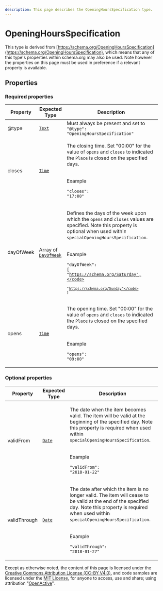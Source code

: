 ```yaml
---
description: This page describes the OpeningHoursSpecification type.
---
```


# OpeningHoursSpecification

This type is derived from [https://schema.org/OpeningHoursSpecification](https://schema.org/OpeningHoursSpecification), which means that any of this type's properties within schema.org may also be used. Note however the properties on this page must be used in preference if a relevant property is available.

## **Properties**

### **Required properties**

| Property  | Expected Type                                        | Description                                                                                                                                                                                                                                                                                                                                                                             |
| --------- | ---------------------------------------------------- | --------------------------------------------------------------------------------------------------------------------------------------------------------------------------------------------------------------------------------------------------------------------------------------------------------------------------------------------------------------------------------------- |
| @type     | [`Text`](https://schema.org/Text)                    | Must always be present and set to `"@type": "OpeningHoursSpecification"`                                                                                                                                                                                                                                                                                                                |
| closes    | [`Time`](https://schema.org/Time)                    | <p>The closing time. Set "00:00" for the value of <code>opens</code> and <code>closes</code> to indicated the <code>Place</code> is closed on the specified days.</p><p><br>Example</p><p><code>"closes": "17:00"</code></p>                                                                                                                                                            |
| dayOfWeek | Array of [`DayOfWeek`](https://schema.org/DayOfWeek) | <p>Defines the days of the week upon which the <code>opens</code> and <code>closes</code> values are specified. Note this property is optional when used within <code>specialOpeningHoursSpecification</code>.</p><p><br>Example</p><p><code>"dayOfWeek": [</code><br>  <code>"https://schema.org/Saturday",</code><br>  <code>"https://schema.org/Sunday"</code><br><code>]</code></p> |
| opens     | [`Time`](https://schema.org/Time)                    | <p>The opening time. Set "00:00" for the value of <code>opens</code> and <code>closes</code> to indicated the <code>Place</code> is closed on the specified days.</p><p><br>Example</p><p><code>"opens": "09:00"</code></p>                                                                                                                                                             |

### **Optional properties**

| Property     | Expected Type                     | Description                                                                                                                                                                                                                                                                                |
| ------------ | --------------------------------- | ------------------------------------------------------------------------------------------------------------------------------------------------------------------------------------------------------------------------------------------------------------------------------------------ |
| validFrom    | [`Date`](https://schema.org/Date) | <p>The date when the item becomes valid. The item will be valid at the beginning of the specified day. Note this property is required when used within <code>specialOpeningHoursSpecification</code>.</p><p><br>Example</p><p><code>"validFrom": "2018-01-22"</code></p>                   |
| validThrough | [`Date`](https://schema.org/Date) | <p>The date after which the item is no longer valid. The item will cease to be valid at the end of the specified day. Note this property is required when used within <code>specialOpeningHoursSpecification</code>.</p><p><br>Example</p><p><code>"validThrough": "2018-01-27"</code></p> |

Except as otherwise noted, the content of this page is licensed under the [Creative Commons Attribution License (CC-BY V4.0)](https://creativecommons.org/licenses/by/4.0/), and code samples are licensed under the [MIT License](https://opensource.org/licenses/MIT), for anyone to access, use and share; using attribution "[OpenActive](https://www.openactive.io/)".
